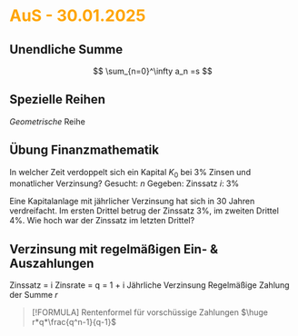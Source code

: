 # <font color = "orange">AuS - 30.01.2025</font>
## Unendliche Summe
$$
\sum_{n=0}^\infty a_n =s
$$
## Spezielle Reihen
*Geometrische* Reihe

## Übung Finanzmathematik
In welcher Zeit verdoppelt sich ein Kapital $K_0$ bei 3% Zinsen und monatlicher Verzinsung?
Gesucht: $n$
Gegeben: 
Zinssatz $i$: 3%

Eine Kapitalanlage mit jährlicher Verzinsung hat sich in 30 Jahren verdreifacht.
Im ersten Drittel betrug der Zinssatz 3%, im zweiten Drittel 4%. 
Wie hoch war der Zinssatz im letzten Drittel?


## Verzinsung mit regelmäßigen Ein- & Auszahlungen
Zinssatz = i
Zinsrate = q = 1 + i
Jährliche Verzinsung
Regelmäßige Zahlung der Summe $r$

>[!FORMULA]  Rentenformel für vorschüssige Zahlungen
>$\huge r*q*\frac{q^n-1}{q-1}$



